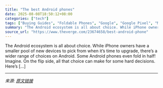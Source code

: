 ```yaml
---
title: "The best Android phones"
date: 2025-08-08T18:50:12+08:00
categories: ["tech"]
tags: ["Buying Guides", "Foldable Phones", "Google", "Google Pixel", "Mobile", "OnePlus", "Samsung", "Tech"]
summary: "The Android ecosystem is all about choice. While iPhone owners have a smaller pool of new devices to pick from when it’s time to upgrade, there’s a wider range of choices on Android. Some Android phon"
source_url: "https://www.theverge.com/23674658/best-android-phone"
---
```


The Android ecosystem is all about choice. While iPhone owners have a smaller pool of new devices to pick from when it’s time to upgrade, there’s a wider range of choices on Android. Some Android phones even fold in half! Imagine. On the flip side, all that choice can make for some hard decisions. Here’s [&#8230;]

---

*来源: [原文链接](https://www.theverge.com/23674658/best-android-phone)*
